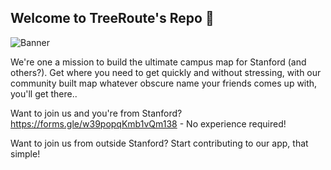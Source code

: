 ## Welcome to TreeRoute's Repo 👋

![Banner](https://user-images.githubusercontent.com/29983481/200153895-3edbcd18-80f7-44cc-8338-3d86328e7d72.svg)

We're one a mission to build the ultimate campus map for Stanford (and others?). Get where you need to get quickly and without stressing, with our community built map whatever obscure name your friends comes up with, you'll get there..

Want to join us and you're from Stanford? https://forms.gle/w39popqKmb1vQm138 - No experience required!

Want to join us from outside Stanford? Start contributing to our app, that simple!
